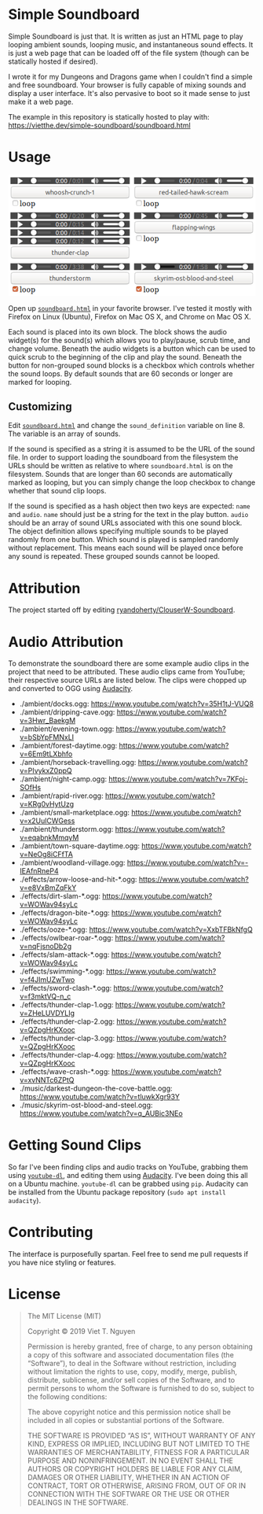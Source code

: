 # Simple Soundboard

Simple Soundboard is just that.  It is written as just an HTML page to play looping ambient sounds, looping music, and instantaneous sound effects.  It is just a web page that can be loaded off of the file system (though can be statically hosted if desired).

I wrote it for my Dungeons and Dragons game when I couldn't find a simple and free soundboard.  Your browser is fully capable of mixing sounds and display a user interface.  It's also pervasive to boot so it made sense to just make it a web page.

The example in this repository is statically hosted to play with: <https://vietthe.dev/simple-soundboard/soundboard.html>

# Usage

![](screenshot.png)

Open up [`soundboard.html`](./soundboard.html) in your favorite browser.  I've tested it mostly with Firefox on Linux (Ubuntu), Firefox on Mac OS X, and Chrome on Mac OS X.

Each sound is placed into its own block.  The block shows the audio widget(s) for the sound(s) which allows you to play/pause, scrub time, and change volume. Beneath the audio widgets is a button which can be used to quick scrub to the beginning of the clip and play the sound.  Beneath the button for non-grouped sound blocks is a checkbox which controls whether the sound loops.  By default sounds that are 60 seconds or longer are marked for looping.

## Customizing

Edit [`soundboard.html`](./soundboard.html) and change the `sound_definition` variable on line 8.  The variable is an array of sounds.

If the sound is specified as a string it is assumed to be the URL of the sound file.  In order to support loading the soundboard from the filesystem the URLs should be written as relative to where `soundboard.html` is on the filesystem.  Sounds that are longer than 60 seconds are automatically marked as looping, but you can simply change the loop checkbox to change whether that sound clip loops.

If the sound is specified as a hash object then two keys are expected: `name` and `audio`.  `name` should just be a string for the text in the play button.  `audio` should be an array of sound URLs associated with this one sound block.  The object definition allows specifying multiple sounds to be played randomly from one button.  Which sound is played is sampled randomly without replacement.  This means each sound will be played once before any sound is repeated.  These grouped sounds cannot be looped.

# Attribution

The project started off by editing [ryandoherty/ClouserW-Soundboard](https://github.com/ryandoherty/ClouserW-Soundboard).

# Audio Attribution

To demonstrate the soundboard there are some example audio clips in the project that need to be attributed.  These audio clips came from YouTube; their respective source URLs are listed below.  The clips were chopped up and converted to OGG using [Audacity](https://www.audacityteam.org/).

- ./ambient/docks.ogg: https://www.youtube.com/watch?v=35H1tJ-VUQ8
- ./ambient/dripping-cave.ogg: https://www.youtube.com/watch?v=3Hwr_BaekgM
- ./ambient/evening-town.ogg: https://www.youtube.com/watch?v=bSbYpFMNxLI
- ./ambient/forest-daytime.ogg: https://www.youtube.com/watch?v=6Em9tLXbhfo
- ./ambient/horseback-travelling.ogg: https://www.youtube.com/watch?v=PIvykxZ0ppQ
- ./ambient/night-camp.ogg: https://www.youtube.com/watch?v=7KFoj-SOfHs
- ./ambient/rapid-river.ogg: https://www.youtube.com/watch?v=KRg0vHytUzg
- ./ambient/small-marketplace.ogg: https://www.youtube.com/watch?v=x2UulCWGess
- ./ambient/thunderstorm.ogg: https://www.youtube.com/watch?v=eqabnkMmqyM
- ./ambient/town-square-daytime.ogg: https://www.youtube.com/watch?v=NeOg8iCFfTA
- ./ambient/woodland-village.ogg: https://www.youtube.com/watch?v=-IEAfnRneP4
- ./effects/arrow-loose-and-hit-*.ogg: https://www.youtube.com/watch?v=e8VxBmZqFkY
- ./effects/dirt-slam-*.ogg: https://www.youtube.com/watch?v=WOWav94syLc
- ./effects/dragon-bite-*.ogg: https://www.youtube.com/watch?v=WOWav94syLc
- ./effects/ooze-*.ogg: https://www.youtube.com/watch?v=XxbTFBkNfgQ
- ./effects/owlbear-roar-*.ogg: https://www.youtube.com/watch?v=nqFjsnoDb2g
- ./effects/slam-attack-*.ogg: https://www.youtube.com/watch?v=WOWav94syLc
- ./effects/swimming-*.ogg: https://www.youtube.com/watch?v=f4JImUZwTwo
- ./effects/sword-clash-*.ogg: https://www.youtube.com/watch?v=f3mktVQ-n_c
- ./effects/thunder-clap-1.ogg: https://www.youtube.com/watch?v=ZHeLUVDYLIg
- ./effects/thunder-clap-2.ogg: https://www.youtube.com/watch?v=QZpgHrKXooc
- ./effects/thunder-clap-3.ogg: https://www.youtube.com/watch?v=QZpgHrKXooc
- ./effects/thunder-clap-4.ogg: https://www.youtube.com/watch?v=QZpgHrKXooc
- ./effects/wave-crash-*.ogg: https://www.youtube.com/watch?v=xvNNTc6ZPtQ
- ./music/darkest-dungeon-the-cove-battle.ogg: https://www.youtube.com/watch?v=tluwkXgr93Y
- ./music/skyrim-ost-blood-and-steel.ogg: https://www.youtube.com/watch?v=q_AUBic3NEo

# Getting Sound Clips

So far I've been finding clips and audio tracks on YouTube, grabbing them using [`youtube-dl`](https://github.com/ytdl-org/youtube-dl), and editing them using [Audacity](https://www.audacityteam.org/).  I've been doing this all on a Ubuntu machine. `youtube-dl` can be grabbed using `pip`.  Audacity can be installed from the Ubuntu package repository (`sudo apt install audacity`).

# Contributing

The interface is purposefully spartan.  Feel free to send me pull requests if you have nice styling or features.

# License

> The MIT License (MIT)
>
> Copyright © 2019 Viet T. Nguyen
>
> Permission is hereby granted, free of charge, to any person obtaining a copy of this software and associated documentation files (the “Software”), to deal in the Software without restriction, including without limitation the rights to use, copy, modify, merge, publish, distribute, sublicense, and/or sell copies of the Software, and to permit persons to whom the Software is furnished to do so, subject to the following conditions:
>
> The above copyright notice and this permission notice shall be included in all copies or substantial portions of the Software.
>
> THE SOFTWARE IS PROVIDED “AS IS”, WITHOUT WARRANTY OF ANY KIND, EXPRESS OR IMPLIED, INCLUDING BUT NOT LIMITED TO THE WARRANTIES OF MERCHANTABILITY, FITNESS FOR A PARTICULAR PURPOSE AND NONINFRINGEMENT. IN NO EVENT SHALL THE AUTHORS OR COPYRIGHT HOLDERS BE LIABLE FOR ANY CLAIM, DAMAGES OR OTHER LIABILITY, WHETHER IN AN ACTION OF CONTRACT, TORT OR OTHERWISE, ARISING FROM, OUT OF OR IN CONNECTION WITH THE SOFTWARE OR THE USE OR OTHER DEALINGS IN THE SOFTWARE.

